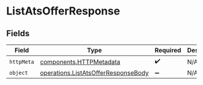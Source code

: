 # ListAtsOfferResponse


## Fields

| Field                                                                                      | Type                                                                                       | Required                                                                                   | Description                                                                                |
| ------------------------------------------------------------------------------------------ | ------------------------------------------------------------------------------------------ | ------------------------------------------------------------------------------------------ | ------------------------------------------------------------------------------------------ |
| `httpMeta`                                                                                 | [components.HTTPMetadata](../../models/components/httpmetadata.md)                         | :heavy_check_mark:                                                                         | N/A                                                                                        |
| `object`                                                                                   | [operations.ListAtsOfferResponseBody](../../models/operations/listatsofferresponsebody.md) | :heavy_minus_sign:                                                                         | N/A                                                                                        |